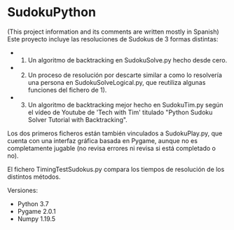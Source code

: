 # SudokuPython
(This project information and its comments are written mostly in Spanish)
Este proyecto incluye las resoluciones de Sudokus de 3 formas distintas:
- 1) Un algoritmo de backtracking en SudokuSolve.py hecho desde cero.
- 2) Un proceso de resolución por descarte similar a como lo resolvería una persona en SudokuSolveLogical.py, que reutiliza algunas funciones del fichero de 1).
- 3) Un algoritmo de backtracking mejor hecho en SudokuTim.py según el vídeo de Youtube de 'Tech with Tim' titulado "Python Sudoku Solver Tutorial with Backtracking".

Los dos primeros ficheros están también vinculados a SudokuPlay.py, que cuenta con una interfaz gráfica basada en Pygame, aunque no es completamente jugable (no revisa errores ni revisa si está completado o no).

El fichero TimingTestSudokus.py compara los tiempos de resolución de los distintos métodos.

Versiones:
- Python 3.7
- Pygame 2.0.1
- Numpy 1.19.5
